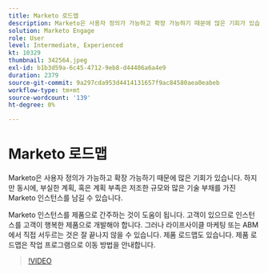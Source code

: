 ```yaml
---
title: Marketo 로드맵
description: Marketo은 사용자 정의가 가능하고 확장 가능하기 때문에 많은 기회가 있습니다. 그러나 동시에, 부실한 계획, 또는 계획 부족은 당신을 떠날 수 있습니다 ... (설명은 60~160 자 사이여야 합니다)
solution: Marketo Engage
role: User
level: Intermediate, Experienced
kt: 10329
thumbnail: 342564.jpeg
exl-id: b1b3d59a-6c45-4712-9eb8-d44406a6a4e9
duration: 2379
source-git-commit: 9a297cda953d4414131657f9ac84580aea0eabeb
workflow-type: tm+mt
source-wordcount: '139'
ht-degree: 0%

---
```


# Marketo 로드맵

Marketo은 사용자 정의가 가능하고 확장 가능하기 때문에 많은 기회가 있습니다. 하지만 동시에, 부실한 계획, 혹은 계획 부족은 저조한 규모와 많은 기술 부채를 가진 Marketo 인스턴스를 남길 수 있습니다.

Marketo 인스턴스를 제품으로 간주하는 것이 도움이 됩니다. 고객이 있으므로 인스턴스를 고객이 행복한 제품으로 개발해야 합니다. 그러나 라이프사이클 마케팅 또는 ABM에서 직접 서두르는 것은 잘 끝나지 않을 수 있습니다. 제품 로드맵도 있습니다. 제품 로드맵은 작업 프로그램으로 이동 방법을 안내합니다.

>[!VIDEO](https://video.tv.adobe.com/v/342564/?quality=12&learn=on)
